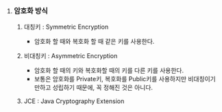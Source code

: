 1. ### 암호화 방식

   1. 대칭키 : Symmetric Encryption

      - 암호화 할 때와 복호화 할 때 같은 키를 사용한다.

   2. 비대칭키 : Asymmetric Encryption

      - 암호화 할 때의 키와 복호화할 때의 키를 다른 키를 사용한다.
      - 보통은 암호화를 Private키, 복호화를 Public키를 사용하지만 비대칭이기만하고 성립하기 때문에, 꼭 정해진 것은 아니다.

   3. JCE : Java Cryptography Extension

      

